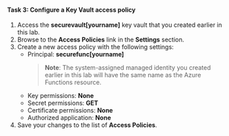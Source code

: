 #### Task 3: Configure a Key Vault access policy

1. Access the **securevault[yourname]** key vault that you created earlier in this lab.
1. Browse to the **Access Policies** link in the **Settings** section.
1. Create a new access policy with the following settings:
    - Principal: **securefunc[yourname]**
        > **Note**: The system-assigned managed identity you created earlier in this lab will have the same name as the Azure Functions resource.
    - Key permissions: **None**
    - Secret permissions: **GET**
    - Certificate permissions: **None**
    - Authorized application: **None**
1. Save your changes to the list of **Access Policies**.